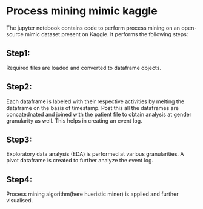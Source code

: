 # Process mining mimic kaggle
The jupyter notebook contains code to perform process mining on an open-source mimic dataset present on Kaggle.
It performs the following steps:
## Step1: ##
Required files are loaded and converted to dataframe objects.
## Step2: ##
Each dataframe is labeled with their respective activities by melting the dataframe on the basis of timestamp. Post this all the dataframes are concatednated and joined with the patient file to obtain analysis at gender granularity as well. This helps in creating an event log.
## Step3: ##
Exploratory data analysis (EDA) is performed at various granularities. A pivot dataframe is created to further analyze the event log.
## Step4: ##
Process mining algorithm(here hueristic miner) is applied and further visualised.

